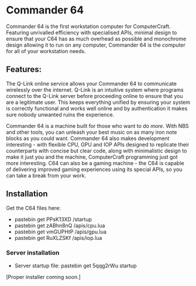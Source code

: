 # Commander 64

Commander 64 is the first workstation computer for ComputerCraft. Featuring unrivalled efficiency with specialised APIs, minimal design to ensure that your C64 has as much overhead as possible and monochrome design allowing it to run on any computer, Commander 64 is the computer for all of your workstation needs.

## Features:

The Q-Link online service allows your Commander 64 to communicate wirelessly over the internet. Q-Link is an intuitive system where programs connect to the Q-Link server before proceeding online to ensure that you are a legitimate user. This keeps everything unified by ensuring your system is correctly functional and works well online and by authentication it makes sure nobody unwanted ruins the experience.

Commander 64 is a machine built for those who want to do *more*. With NBS and other tools, you can unleash your best music on as many iron note blocks as you could want. Commander 64 also makes development interesting - with flexible CPU, GPU and IOP APIs designed to replicate their counterparts with concise but clear code, along with minimalistic design to make it just you and the machine, ComputerCraft programming just got more interesting. C64 can also be a gaming machine - the C64 is capable of delivering improved gaming experiences using its special APIs, so you can take a break from your work.

## Installation

Get the C64 files here:

- pastebin get PPsK13XD /startup
- pastebin get zABhn8nQ /apis/cpu.lua
- pastebin get vmGUPHtP /apis/gpu.lua
- pastebin get RuXLZSKf /apis/iop.lua

### Server installation
- Server startup file: pastebin get 5qqg2rWu startup


[Proper installer coming soon.]
